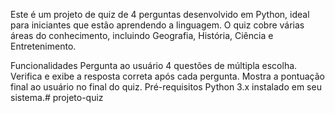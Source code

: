 Este é um projeto de quiz de 4 perguntas desenvolvido em Python, ideal para iniciantes que estão aprendendo a linguagem. O quiz cobre várias áreas do conhecimento, incluindo Geografia, História, Ciência e Entretenimento.

Funcionalidades
Pergunta ao usuário 4 questões de múltipla escolha.
Verifica e exibe a resposta correta após cada pergunta.
Mostra a pontuação final ao usuário no final do quiz.
Pré-requisitos
Python 3.x instalado em seu sistema.# projeto-quiz
